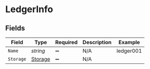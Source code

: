 # LedgerInfo


## Fields

| Field                                         | Type                                          | Required                                      | Description                                   | Example                                       |
| --------------------------------------------- | --------------------------------------------- | --------------------------------------------- | --------------------------------------------- | --------------------------------------------- |
| `Name`                                        | *string*                                      | :heavy_minus_sign:                            | N/A                                           | ledger001                                     |
| `Storage`                                     | [Storage](../../Models/Components/Storage.md) | :heavy_minus_sign:                            | N/A                                           |                                               |